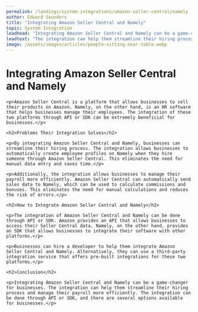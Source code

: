```yaml
---
permalink: /landings/system-integrations/amazon-seller-central/namely
author: Edward Saunders
title: "Integrating Amazon Seller Central and Namely"
topic: System Integration
leadhead: "Integrating Amazon Seller Central and Namely can be a game-changer for businesses"
leadtext: "The integration can help them streamline their hiring process and manage their payroll more efficiently. The integration can be done through API or SDK, and there are several options available for businesses."
image: /assets/images/articles/people-sitting-near-table.webp
---
```

<div class="arttext">	<h1>Integrating Amazon Seller Central and Namely</h1>

	<p>Amazon Seller Central is a platform that allows businesses to sell their products on Amazon. Namely, on the other hand, is an HR software that helps businesses manage their employees. The integration of these two platforms through API or SDK can be extremely beneficial for businesses.</p>

	<h2>Problems Their Integration Solves</h2>

	<p>By integrating Amazon Seller Central and Namely, businesses can streamline their hiring process. The integration allows businesses to automatically create employee profiles on Namely when they hire someone through Amazon Seller Central. This eliminates the need for manual data entry and saves time.</p>

	<p>Additionally, the integration allows businesses to manage their payroll more efficiently. Amazon Seller Central can automatically send sales data to Namely, which can be used to calculate commissions and bonuses. This eliminates the need for manual calculations and reduces the risk of errors.</p>

	<h2>How to Integrate Amazon Seller Central and Namely</h2>

	<p>The integration of Amazon Seller Central and Namely can be done through API or SDK. Amazon provides an API that allows businesses to access their Seller Central data. Namely, on the other hand, provides an SDK that allows businesses to integrate their software with other platforms.</p>

	<p>Businesses can hire a developer to help them integrate Amazon Seller Central and Namely. Alternatively, they can use a third-party integration service that offers pre-built integrations for these two platforms.</p>

	<h2>Conclusion</h2>

	<p>Integrating Amazon Seller Central and Namely can be a game-changer for businesses. The integration can help them streamline their hiring process and manage their payroll more efficiently. The integration can be done through API or SDK, and there are several options available for businesses.</p>
</div>